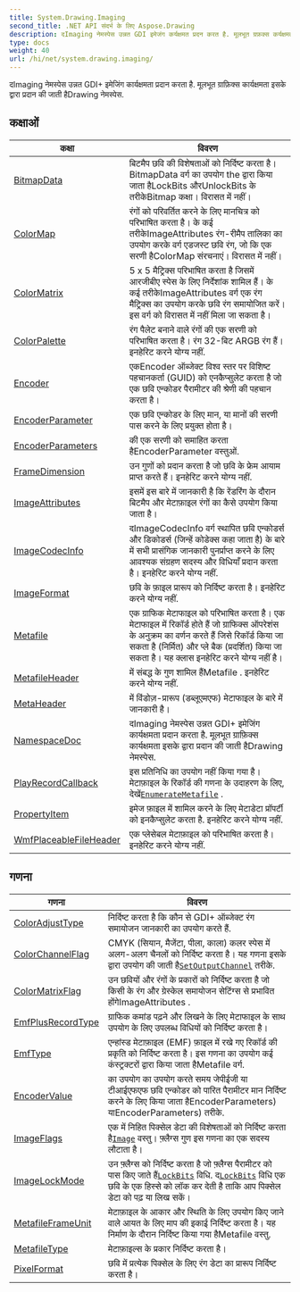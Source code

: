 ```yaml
---
title: System.Drawing.Imaging
second_title: .NET API संदर्भ के लिए Aspose.Drawing
description: दImaging नेमस्पेस उन्नत GDI इमेजंग कर्यक्षमत प्रदन करत है. मूलभूत ग्रफ़क्स कर्यक्षमत इसके द्वर प्रदन क जत हैDrawing नेमस्पेस.
type: docs
weight: 40
url: /hi/net/system.drawing.imaging/
---
```

दImaging नेमस्पेस उन्नत GDI+ इमेजिंग कार्यक्षमता प्रदान करता है. मूलभूत ग्राफ़िक्स कार्यक्षमता इसके द्वारा प्रदान की जाती हैDrawing नेमस्पेस.

## कक्षाओं

| कक्षा | विवरण |
| --- | --- |
| [BitmapData](./bitmapdata/) | बिटमैप छवि की विशेषताओं को निर्दिष्ट करता है।BitmapData वर्ग का उपयोग the द्वारा किया जाता हैLockBits औरUnlockBits के तरीकेBitmap कक्षा। विरासत में नहीं। |
| [ColorMap](./colormap/) | रंगों को परिवर्तित करने के लिए मानचित्र को परिभाषित करता है। के कई तरीकेImageAttributes रंग-रीमैप तालिका का उपयोग करके वर्ग एडजस्ट छवि रंग, जो कि एक सरणी हैColorMap संरचनाएं। विरासत में नहीं। |
| [ColorMatrix](./colormatrix/) | 5 x 5 मैट्रिक्स परिभाषित करता है जिसमें आरजीबीए स्पेस के लिए निर्देशांक शामिल हैं। के कई तरीकेImageAttributes वर्ग एक रंग मैट्रिक्स का उपयोग करके छवि रंग समायोजित करें। इस वर्ग को विरासत में नहीं मिला जा सकता है। |
| [ColorPalette](./colorpalette/) | रंग पैलेट बनाने वाले रंगों की एक सरणी को परिभाषित करता है। रंग 32-बिट ARGB रंग हैं। इनहेरिट करने योग्य नहीं. |
| [Encoder](./encoder/) | एकEncoder ऑब्जेक्ट विश्व स्तर पर विशिष्ट पहचानकर्ता (GUID) को एनकैप्सुलेट करता है जो एक छवि एन्कोडर पैरामीटर की श्रेणी की पहचान करता है। |
| [EncoderParameter](./encoderparameter/) | एक छवि एन्कोडर के लिए मान, या मानों की सरणी पास करने के लिए प्रयुक्त होता है। |
| [EncoderParameters](./encoderparameters/) | की एक सरणी को समाहित करता हैEncoderParameter वस्तुओं. |
| [FrameDimension](./framedimension/) | उन गुणों को प्रदान करता है जो छवि के फ्रेम आयाम प्राप्त करते हैं। इनहेरिट करने योग्य नहीं. |
| [ImageAttributes](./imageattributes/) | इसमें इस बारे में जानकारी है कि रेंडरिंग के दौरान बिटमैप और मेटाफ़ाइल रंगों का कैसे उपयोग किया जाता है। |
| [ImageCodecInfo](./imagecodecinfo/) | दImageCodecInfo वर्ग स्थापित छवि एन्कोडर्स और डिकोडर्स (जिन्हें कोडेक्स कहा जाता है) के बारे में सभी प्रासंगिक जानकारी पुनर्प्राप्त करने के लिए आवश्यक संग्रहण सदस्य और विधियाँ प्रदान करता है। इनहेरिट करने योग्य नहीं. |
| [ImageFormat](./imageformat/) | छवि के फ़ाइल प्रारूप को निर्दिष्ट करता है। इनहेरिट करने योग्य नहीं. |
| [Metafile](./metafile/) | एक ग्राफिक मेटाफाइल को परिभाषित करता है। एक मेटाफाइल में रिकॉर्ड होते हैं जो ग्राफिक्स ऑपरेशंस के अनुक्रम का वर्णन करते हैं जिसे रिकॉर्ड किया जा सकता है (निर्मित) और प्ले बैक (प्रदर्शित) किया जा सकता है। यह क्लास इनहेरिट करने योग्य नहीं है। |
| [MetafileHeader](./metafileheader/) | में संबद्ध के गुण शामिल हैंMetafile . इनहेरिट करने योग्य नहीं. |
| [MetaHeader](./metaheader/) | में विंडोज़-प्रारूप (डब्लूएमएफ) मेटाफाइल के बारे में जानकारी है। |
| [NamespaceDoc](./namespacedoc/) | दImaging नेमस्पेस उन्नत GDI+ इमेजिंग कार्यक्षमता प्रदान करता है. मूलभूत ग्राफ़िक्स कार्यक्षमता इसके द्वारा प्रदान की जाती हैDrawing नेमस्पेस. |
| [PlayRecordCallback](./playrecordcallback/) | इस प्रतिनिधि का उपयोग नहीं किया गया है। मेटाफ़ाइल के रिकॉर्ड की गणना के उदाहरण के लिए, देखें[`EnumerateMetafile`](../system.drawing/graphics/enumeratemetafile/) . |
| [PropertyItem](./propertyitem/) | इमेज फ़ाइल में शामिल करने के लिए मेटाडेटा प्रॉपर्टी को इनकैप्सुलेट करता है. इनहेरिट करने योग्य नहीं. |
| [WmfPlaceableFileHeader](./wmfplaceablefileheader/) | एक प्लेसेबल मेटाफ़ाइल को परिभाषित करता है। इनहेरिट करने योग्य नहीं. |
## गणना

| गणना | विवरण |
| --- | --- |
| [ColorAdjustType](./coloradjusttype/) | निर्दिष्ट करता है कि कौन से GDI+ ऑब्जेक्ट रंग समायोजन जानकारी का उपयोग करते हैं. |
| [ColorChannelFlag](./colorchannelflag/) | CMYK (सियान, मैजेंटा, पीला, काला) कलर स्पेस में अलग-अलग चैनलों को निर्दिष्ट करता है। यह गणना इसके द्वारा उपयोग की जाती है[`SetOutputChannel`](../system.drawing.imaging/imageattributes/setoutputchannel/) तरीके. |
| [ColorMatrixFlag](./colormatrixflag/) | उन छवियों और रंगों के प्रकारों को निर्दिष्ट करता है जो किसी के रंग और ग्रेस्केल समायोजन सेटिंग्स से प्रभावित होंगेImageAttributes . |
| [EmfPlusRecordType](./emfplusrecordtype/) | ग्राफिक कमांड पढ़ने और लिखने के लिए मेटाफाइल के साथ उपयोग के लिए उपलब्ध विधियों को निर्दिष्ट करता है। |
| [EmfType](./emftype/) | एन्हांस्ड मेटाफ़ाइल (EMF) फ़ाइल में रखे गए रिकॉर्ड की प्रकृति को निर्दिष्ट करता है। इस गणना का उपयोग कई कंस्ट्रक्टरों द्वारा किया जाता हैMetafile वर्ग. |
| [EncoderValue](./encodervalue/) | का उपयोग का उपयोग करते समय जेपीईजी या टीआईएफएफ छवि एन्कोडर को पारित पैरामीटर मान निर्दिष्ट करने के लिए किया जाता हैEncoderParameters) याEncoderParameters) तरीके. |
| [ImageFlags](./imageflags/) | एक में निहित पिक्सेल डेटा की विशेषताओं को निर्दिष्ट करता है[`Image`](../system.drawing/image/) वस्तु। फ़्लैग्स गुण इस गणना का एक सदस्य लौटाता है। |
| [ImageLockMode](./imagelockmode/) | उन फ़्लैग्स को निर्दिष्ट करता है जो फ़्लैग्स पैरामीटर को पास किए जाते हैं[`LockBits`](../system.drawing/bitmap/lockbits/) विधि. द[`LockBits`](../system.drawing/bitmap/lockbits/) विधि एक छवि के एक हिस्से को लॉक कर देती है ताकि आप पिक्सेल डेटा को पढ़ या लिख सकें। |
| [MetafileFrameUnit](./metafileframeunit/) | मेटाफ़ाइल के आकार और स्थिति के लिए उपयोग किए जाने वाले आयत के लिए माप की इकाई निर्दिष्ट करता है। यह निर्माण के दौरान निर्दिष्ट किया गया हैMetafile वस्तु. |
| [MetafileType](./metafiletype/) | मेटाफ़ाइल्स के प्रकार निर्दिष्ट करता है। |
| [PixelFormat](./pixelformat/) | छवि में प्रत्येक पिक्सेल के लिए रंग डेटा का प्रारूप निर्दिष्ट करता है। |


